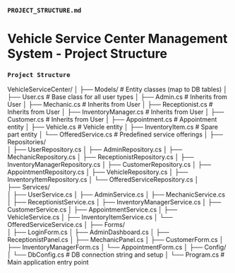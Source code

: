 ### `PROJECT_STRUCTURE.md`

# Vehicle Service Center Management System - Project Structure

### `Project Structure`

VehicleServiceCenter/
│
├── Models/                       # Entity classes (map to DB tables)
│   ├── User.cs                   # Base class for all user types
│   ├── Admin.cs                  # Inherits from User
│   ├── Mechanic.cs               # Inherits from User
│   ├── Receptionist.cs           # Inherits from User
│   ├── InventoryManager.cs       # Inherits from User
│   ├── Customer.cs               # Inherits from User
│   ├── Appointment.cs            # Appointment entity
│   ├── Vehicle.cs                # Vehicle entity
│   ├── InventoryItem.cs          # Spare part entity
│   └── OfferedService.cs         # Predefined service offerings
│
├── Repositories/                 
│   ├── UserRepository.cs
│   ├── AdminRepository.cs
│   ├── MechanicRepository.cs
│   ├── ReceptionistRepository.cs
│   ├── InventoryManagerRepository.cs
│   ├── CustomerRepository.cs
│   ├── AppointmentRepository.cs
│   ├── VehicleRepository.cs
│   ├── InventoryItemRepository.cs
│   └── OfferedServiceRepository.cs
│         
├── Services/                    
│   ├── UserService.cs
│   ├── AdminService.cs
│   ├── MechanicService.cs
│   ├── ReceptionistService.cs
│   ├── InventoryManagerService.cs
│   ├── CustomerService.cs
│   ├── AppointmentService.cs
│   ├── VehicleService.cs
│   ├── InventoryItemService.cs
│   └── OfferedServiceService.cs
│
├── Forms/                        
│   ├── LoginForm.cs
│   ├── AdminDashboard.cs
│   ├── ReceptionistPanel.cs
│   ├── MechanicPanel.cs
│   ├── CustomerForm.cs
│   ├── InventoryManagerForm.cs
│   └── AppointmentForm.cs
│
├── Config/                       
│   └── DbConfig.cs               # DB connection string and setup
│
└── Program.cs                    # Main application entry point
